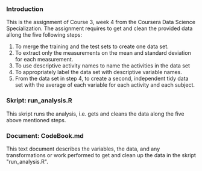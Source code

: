 ### Introduction

This is the assignment of Course 3, week 4 from the Coursera Data Science Specialization. 
The assignment requires to get and clean the provided data allong the five following steps:

1. To merge the training and the test sets to create one data set.
2. To extract only the measurements on the mean and standard deviation for each measurement. 
3. To use descriptive activity names to name the activities in the data set
4. To appropriately label the data set with descriptive variable names. 
5. From the data set in step 4, to create a second, independent tidy data set with the average of each variable for each activity and each subject.

### Skript: run_analysis.R
This skript runs the analysis, i.e. gets and cleans the data along the five above mentioned steps.

### Document: CodeBook.md
This text document describes the variables, the data, and any transformations or work performed to get and clean up the data in the skript "run_analysis.R".

